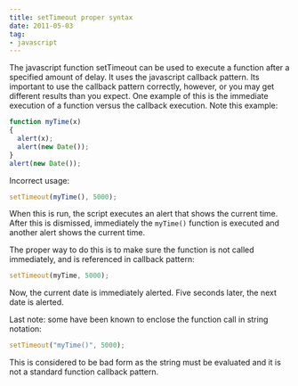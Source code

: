 ```yaml
---
title: setTimeout proper syntax
date: 2011-05-03
tag:
- javascript
---
```

The javascript function setTimeout can be used to execute a function after a specified amount of delay.  It uses the javascript callback pattern.  Its important to use the callback pattern correctly, however, or you may get different results than you expect.  One example of this is the immediate execution of a function versus the callback execution.  Note this example:

<!--more-->

```javascript
function myTime(x)
{
  alert(x);
  alert(new Date());
}
alert(new Date());
```

Incorrect usage:
    
```javascript
setTimeout(myTime(), 5000);
```

When this is run, the script executes an alert that shows the current time.  After this is dismissed, immediately the `myTime()` function is executed and another alert shows the current time.

The proper way to do this is to make sure the function is not called immediately, and is referenced in callback pattern:

```javascript
setTimeout(myTime, 5000);
```

Now, the current date is immediately alerted.  Five seconds later, the next date is alerted.

Last note: some have been known to enclose the function call in string notation:

```javascript
setTimeout("myTime()", 5000);
```

This is considered to be bad form as the string must be evaluated and it is not a standard function callback pattern.
